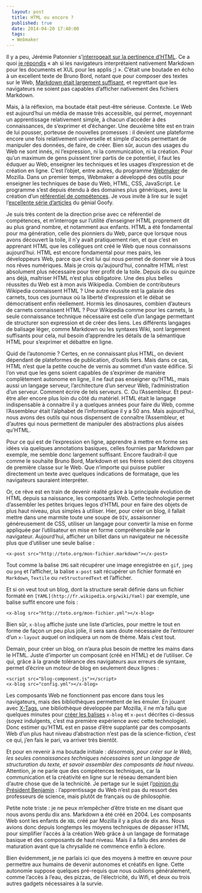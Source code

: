 ```yaml
---
  layout: post
  title: HTML ou encore ?
  published: true
  date: 2014-04-20 17:40:00
  tags:
  - Webmaker
---
```


Il y a peu, Jérémie Patonnier s’[interrogeait sur la pertinence d’HTML](https://twitter.com/JeremiePat/status/456100882451804160). Ce a quoi [je répondis](https://twitter.com/clochix/status/456151036147662850) « ah si les navigateurs interprétaient nativement Markdown pour les documents et XUL pour les applis ;) ». C’était une boutade en écho à un excellent texte de Bruno Bord, notant que pour composer des textes sur le Web, [Markdown était largement suffisant](http://jehaisleprintemps.net/blog/fr/2014/02/19/markdown-markdown-everywhere/), et regrettant que les navigateurs ne soient pas capables d’afficher nativement des fichiers Markdown.

Mais, à la réflexion, ma boutade était peut-être sérieuse. Contexte. Le Web est aujourd’hui un média de masse très accessible, qui permet, moyennant un apprentissage relativement simple, à chacun d’accéder à des connaissances, de s’exprimer et d’échanger. Une deuxième tête est en train de lui pousser, porteuse de nouvelles promesses : il devient une plateforme encore une fois relativement universelle et simple d’accès permettant de manipuler des données, de faire, de créer. Bien sûr, aucun des usages du Web ne sont innés, ni l’expression, ni la communication, ni la création. Pour qu’un maximum de gens puissent tirer partis de ce potentiel, il faut les éduquer au Web, enseigner les techniques et les usages d’expression et de création en ligne. C’est l’objet, entre autres, du programme [Webmaker](https://webmaker.org/) de Mozilla. Dans un premier temps, Webmaker a développé des outils pour enseigner les techniques de base du Web, HTML, CSS, JavaScript. Le programme s’est depuis étendu à des domaines plus génériques, avec la création d’un [référentiel de compétences](https://webmaker.org/fr/literacy). Je vous invite à lire sur le sujet l’[excellente série d’articles](http://blog.mozfr.org/tag/webmaker) du génial Goofy.

Je suis très content de la direction prise avec ce référentiel de compétences, et m’interroge sur l’utilité d’enseigner HTML proprement dit au plus grand nombre, et notamment aux enfants. HTML a été fondamental pour ma génération, celle des pionniers du Web, parce que lorsque nous avons découvert la toile, il n’y avait pratiquement rien, et que c’est en apprenant HTML que les collègues ont créé le Web que nous connaissons aujourd’hui. HTML est encore fondamental pour mes pairs, les développeurs Web, parce que c’est lui qui nous permet de donner vie à tous nos rêves numériques. Mais je crois qu’aujourd’hui, connaître HTML n’est absolument plus nécessaire pour tirer profit de la toile. Depuis dix ou quinze ans déjà, maîtriser HTML n’est plus obligatoire. Une des plus belles réussites du Web est à mon avis Wikipedia. Combien de contributeurs Wikipedia connaissent HTML ? Une autre réussite est la galaxie des carnets, tous ces journaux où la liberté d’expression et le débat se démocratisent enfin réellement. Hormis les dinosaures, combien d’auteurs de carnets connaissent HTML ? Pour Wikipedia comme pour les carnets, la seule connaissance technique nécessaire est celle d’un langage permettant de structurer son expression et de créer des liens. Les différents langages de balisage léger, comme Markdown ou les syntaxes Wiki, sont largement suffisants pour cela, nul besoin d’apprendre les détails de la sémantique HTML pour s’exprimer et débattre en ligne.

Quid de l’autonomie ? Certes, en ne connaissant plus HTML, on devient dépendant de plateformes de publication, d’outils tiers. Mais dans ce cas, HTML n’est que la petite couche de vernis au sommet d’un vaste édifice. Si l’on veut que les gens soient capables de s’exprimer de manière complètement autonome en ligne, il ne faut pas enseigner qu’HTML, mais aussi un langage serveur, l’architecture d’un serveur Web, l’administration d’un serveur. Comment écrire de tels serveurs. C. Ou l’Assembleur. Et peut-être aller encore plus loin du côté du matériel. HTML était le langage indispensable à connaitre il y a quelques années pour faire du Web, comme l’Assembleur était l’alphabet de l’informatique il y a 50 ans. Mais aujourd’hui, nous avons des outils qui nous dispensent de connaître l’Assembleur, et d’autres qui nous permettent de manipuler des abstractions plus aisées qu’HTML.

Pour ce qui est de l’expression en ligne, apprendre à mettre en forme ses idées via quelques annotations basiques, celles fournies par Markdown par exemple, me semble donc largement suffisant. Encore faudrait-il que comme le souhaite Bruno Bord, Markdown et ses frères soient des citoyens de première classe sur le Web. Que n’importe qui puisse publier directement un texte avec quelques indications de formatage, que les navigateurs sauraient interpréter.

Or, ce rêve est en train de devenir réalité grâce à la principale évolution de HTML depuis sa naissance, les composants Web. Cette technologie permet d’assembler les petites briques legos d’HTML pour en faire des objets de plus haut niveau, plus simples à utiliser. Hier, pour créer un blog, il fallait mettre dans une marmite toute une soupe de `DIV`, assaisonner généreusement de CSS, utiliser un langage pour convertir la mise en forme appliquée par l’utilisateur en mise en forme compréhensible par le navigateur. Aujourd’hui, afficher un billet dans un navigateur ne nécessite plus que d’utiliser une seule balise :

    <x-post src="http://toto.org/mon-fichier.markdown"></x-post>

Tout comme la balise `IMG` sait récupérer une image enregistrée en `gif`, `jpeg` ou `png` et l’afficher, la balise `x-post` sait récupérer un fichier formaté en `Markdown`, `Textile` ou `reStructuredText` et l’afficher.

Et si on veut tout un blog, dont la structure serait définie dans un fichier formaté en `[YAML](http://fr.wikipedia.org/wiki/Yaml)` par exemple, une balise suffit encore une fois :

    <x-blog src="http://toto.org/mon-fichier.yml"></x-blog>

Bien sûr, `x-blog` affiche juste une liste d’articles, pour mettre le tout en forme de façon un peu plus jolie, il sera sans doute nécessaire de l’entourer d’un `x-layout` auquel on indiquera un nom de thème. Mais c’est tout.

Demain, pour créer un blog, on n’aura plus besoin de mettre les mains dans le HTML. Juste d’importer un composant (créé en HTML) et de l’utiliser. Ce qui, grâce à la grande tolérance des navigateurs aux erreurs de syntaxe, permet d’écrire un moteur de blog en seulement deux lignes :

    <script src="blog-component.js"></script>
    <x-blog src="config.yml"></x-blog>

Les composants Web ne fonctionnent pas encore dans tous les navigateurs, mais des bibliothèques permettent de les émuler. En jouant avec [X-Tags](http://www.x-tags.org/), une bibliothèque développée par Mozilla, il ne m’a fallu que quelques minutes pour [créer les balises](https://github.com/clochix/xblog) `x-blog` et `x-post` décrites ci-dessus (soyez indulgents, c’est ma première expérience avec cette technologie). Donc estimer qu’HTML est en passe d’être supplanté par des composants Web d’un plus haut niveau d’abstraction n’est pas de la science-fiction, c’est ce qui, j’en fais le pari, va arriver très bientôt.

Et pour en revenir à ma boutade initiale :  *désormais, pour créer sur le Web, les seules connaissances techniques nécessaires sont un langage de structuration du texte, et savoir assembler des composants de haut niveau*. Attention, je ne parle que des compétences techniques, car la communication et la créativité en ligne sur le réseau demandent bien d’autre chose que de la technicité. Je pertage sur le sujet l’[opinion du Président Benjamin](http://www.slate.fr/tribune/85725/benjamin-bayart-moi-ministre-du-numerique-tribune) : l’apprentissage du Web n’est pas du ressort des professeurs de science, mais plutôt de français ou de philosophie.

Petite note triste : je ne peux m’empêcher d’être triste en me disant que nous avons perdu dix ans. Markdown a été créé en 2004. Les composants Web sont les enfants de `XBL` créé par Mozilla il y a plus de dix ans. Nous avions donc depuis longtemps les moyens techniques de dépasser HTML pour simplifier l’accès à la création Web grâce à un langage de formatage basique et des composants de haut niveau. Mais il a fallu des années de maturation avant que la chrysalide ne commence enfin à éclore.

Bien évidemment, je ne parlais ici que des moyens à mettre en œuvre pour permettre aux humains de devenir autonomes et créatifs en ligne. Cette autonomie suppose quelques pré-requis que nous oublions généralement, comme l’accès à l’eau, des pizzas, de l’électricité, du Wifi, et deux ou trois autres gadgets nécessaires à la survie.
